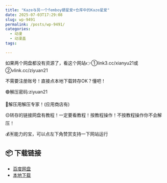 ```yaml
---
title: "Kaze与另一个femboy硬星爱+仓库中的Kaze星爱"
date: 2025-07-03T17:29:08
slug: wp-9491
permalink: /posts/wp-9491/
categories:
  - 动漫
  - 动漫盖
tags:

---
```


如果两个网盘都没有资源了，看这个网站👉①link3.cc/xianyu21或②vlink.cc/ziyuan21

不需要注册账号！直接点本地下载转存OK？懂吧！

🟢解压密码:ziyuan21

🔵解压用解压专家！(应用商店有)

🟡转存的链接网盘有教程！一定要看教程！按教程操作！不按教程操作你不会解压！

💰🈶能力的宝，可以点左下角赞赏支持一下网站运行

## 📦 下载链接
- [百度网盘](https://blziyuan21.com/pay-download/9491?key=cfd49d8ba0&down_id=0)
- [本地下载](https://blziyuan21.com/pay-download/9491?key=cfd49d8ba0&down_id=1)

